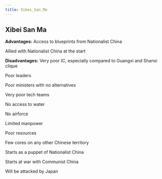 ```yaml
---
title: Xibei_San_Ma
---
```



##  Xibei San Ma 

**Advantages:** Access to blueprints from Nationalist China

Allied with Nationalist China at the start

  

**Disadvantages:** Very poor IC, especially compared to Guangxi and
Shanxi clique

Poor leaders

Poor ministers with no alternatives

Very poor tech teams

No access to water

No airforce

Limited manpower

Poor resources

Few cores on any other Chinese territory

Starts as a puppet of Nationalist China

Starts at war with Communist China

Will be attacked by Japan
